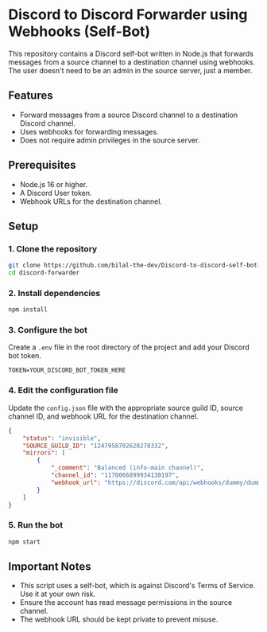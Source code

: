 # Discord to Discord Forwarder using Webhooks (Self-Bot)

This repository contains a Discord self-bot written in Node.js that forwards messages from a source channel to a destination channel using webhooks. The user doesn't need to be an admin in the source server, just a member.

## Features

- Forward messages from a source Discord channel to a destination Discord channel.
- Uses webhooks for forwarding messages.
- Does not require admin privileges in the source server.

## Prerequisites

- Node.js 16 or higher.
- A Discord User token.
- Webhook URLs for the destination channel.

## Setup

### 1. Clone the repository

```sh
git clone https://github.com/bilal-the-dev/Discord-to-discord-self-bot-forwarder.git discord-forwarder
cd discord-forwarder
```

### 2. Install dependencies

```sh
npm install
```

### 3. Configure the bot

Create a `.env` file in the root directory of the project and add your Discord bot token.

```env
TOKEN=YOUR_DISCORD_BOT_TOKEN_HERE
```

### 4. Edit the configuration file

Update the `config.json` file with the appropriate source guild ID, source channel ID, and webhook URL for the destination channel.

```json
{
	"status": "invisible",
	"SOURCE_GUILD_ID": "1247958702628278332",
	"mirrors": [
		{
			"_comment": "Balanced (info-main channel)",
			"channel_id": "1170066899934130197",
			"webhook_url": "https://discord.com/api/webhooks/dummy/dummy"
		}
	]
}
```

### 5. Run the bot

```sh
npm start
```

## Important Notes

- This script uses a self-bot, which is against Discord's Terms of Service. Use it at your own risk.
- Ensure the account has read message permissions in the source channel.
- The webhook URL should be kept private to prevent misuse.
